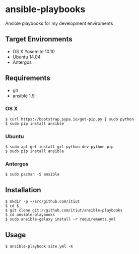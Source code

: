 ansible-playbooks
====
Ansible playbooks for my development enviroments


Target Environments
----
* OS X Yosemite 10.10
* Ubuntu 14.04
* Antergos


Requirements
----
* git
* ansible 1.9

### OS X
```console
$ curl https://bootstrap.pypa.io/get-pip.py | sudo python
$ sudo pip install ansible
```

### Ubuntu
```console
$ sudo apt-get install git python-dev python-pip
$ sudo pip install ansible
```

### Antergos
```console
$ sudo pacman -S ansible
```


Installation
----
```console
$ mkdir -p ~/src/github.com/itiut
$ cd $_
$ git clone git://github.com/itiut/ansible-playbooks
$ cd ansible-playbooks
$ sudo ansible-galaxy install -r requirements.yml
```


Usage
----
```console
$ ansible-playbook site.yml -K
```
